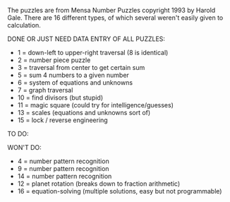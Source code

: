 The puzzles are from Mensa Number Puzzles copyright 1993 by Harold Gale. There are 16 different types, of which several weren't easily given to calculation.

DONE OR JUST NEED DATA ENTRY OF ALL PUZZLES:

* 1 = down-left to upper-right traversal (8 is identical)
* 2 = number piece puzzle
* 3 = traversal from center to get certain sum
* 5 = sum 4 numbers to a given number
* 6 = system of equations and unknowns
* 7 = graph traversal
* 10 = find divisors (but stupid)
* 11 = magic square (could try for intelligence/guesses)
* 13 = scales (equations and unknowns sort of)
* 15 = lock / reverse engineering

TO DO:

WON'T DO:
* 4 = number pattern recognition
* 9 = number pattern recognition
* 14 = number pattern recognition
* 12 = planet rotation (breaks down to fraction arithmetic)
* 16 = equation-solving (multiple solutions, easy but not programmable)